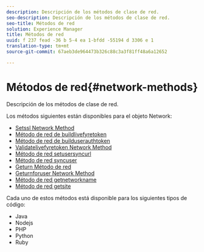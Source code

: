 ```yaml
---
description: Descripción de los métodos de clase de red.
seo-description: Descripción de los métodos de clase de red.
seo-title: Métodos de red
solution: Experience Manager
title: Métodos de red
uuid: f 237 fead -36 b 5-4 ea 1-bfdd -55194 d 3306 e 1
translation-type: tm+mt
source-git-commit: 67aeb3de964473b326c88c3a3f81ff48a6a12652

---
```



# Métodos de red{#network-methods}

Descripción de los métodos de clase de red.

Los métodos siguientes están disponibles para el objeto Network:

* [Setssl Network Method](#r_setssl_method)
* [Método de red de buildlivefyretoken](#r_buildlivefyretoken_method)
* [Método de red de builduserauthtoken](#r_builduserauthtoken_method)
* [Validatelivefyretoken Network Method](#validatelivefyretoken_method)
* [Método de red setusersyncurl](#r_setusersyncurl_method)
* [Método de red syncuser](#r_syncuser_method)
* [Geturn Método de red](#r_geturn_method)
* [Geturnforuser Network Method](#r_geturnforuser_method)
* [Método de red getnetworkname](#r_getnetworkname_method)
* [Método de red getsite](#r_getsite_method)

Cada uno de estos métodos está disponible para los siguientes tipos de código:

* Java
* Nodejs
* PHP
* Python
* Ruby

